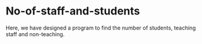 # No-of-staff-and-students
Here, we have designed a program to find the number of students, teaching staff and non-teaching.
